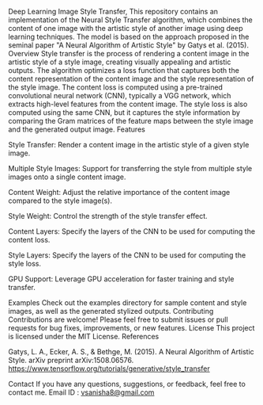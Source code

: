 Deep Learning Image Style Transfer,
This repository contains an implementation of the Neural Style Transfer algorithm, which combines the content of one image with the artistic style of another image using deep learning techniques. The model is based on the approach proposed in the seminal paper "A Neural Algorithm of Artistic Style" by Gatys et al. (2015).
Overview
Style transfer is the process of rendering a content image in the artistic style of a style image, creating visually appealing and artistic outputs. The algorithm optimizes a loss function that captures both the content representation of the content image and the style representation of the style image.
The content loss is computed using a pre-trained convolutional neural network (CNN), typically a VGG network, which extracts high-level features from the content image. The style loss is also computed using the same CNN, but it captures the style information by comparing the Gram matrices of the feature maps between the style image and the generated output image.
Features

Style Transfer: Render a content image in the artistic style of a given style image.

Multiple Style Images: Support for transferring the style from multiple style images onto a single content image.

Content Weight: Adjust the relative importance of the content image compared to the style image(s).

Style Weight: Control the strength of the style transfer effect.

Content Layers: Specify the layers of the CNN to be used for computing the content loss.

Style Layers: Specify the layers of the CNN to be used for computing the style loss.

GPU Support: Leverage GPU acceleration for faster training and style transfer.

Examples
Check out the examples directory for sample content and style images, as well as the generated stylized outputs.
Contributing
Contributions are welcome! Please feel free to submit issues or pull requests for bug fixes, improvements, or new features.
License
This project is licensed under the MIT License.
References

Gatys, L. A., Ecker, A. S., & Bethge, M. (2015). A Neural Algorithm of Artistic Style. arXiv preprint arXiv:1508.06576.
https://www.tensorflow.org/tutorials/generative/style_transfer

Contact If you have any questions, suggestions, or feedback, feel free to contact me.
Email ID : vsanisha8@gmail.com

